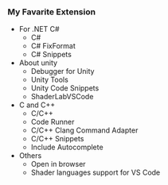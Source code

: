 ### My Favarite Extension
* For .NET C#
  * C#
  * C# FixFormat
  * C# Snippets
* About unity
  * Debugger for Unity
  * Unity Tools
  * Unity Code Snippets
  * ShaderLabVSCode
* C and C++
  * C/C++
  * Code Runner
  * C/C++ Clang Command Adapter
  * C/C++ Snippets
  * Include Autocomplete
* Others
  * Open in browser
  * Shader languages support for VS Code